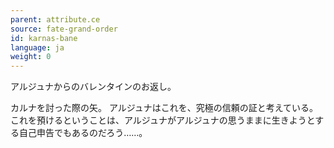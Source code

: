 ```yaml
---
parent: attribute.ce
source: fate-grand-order
id: karnas-bane
language: ja
weight: 0
---
```


アルジュナからのバレンタインのお返し。

カルナを討った際の矢。
アルジュナはこれを、究極の信頼の証と考えている。
これを預けるということは、アルジュナがアルジュナの思うままに生きようとする自己申告でもあるのだろう……。
